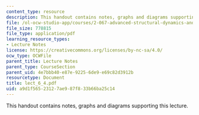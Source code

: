 ```yaml
---
content_type: resource
description: This handout contains notes, graphs and diagrams supporting this lecture.
file: /ol-ocw-studio-app/courses/2-067-advanced-structural-dynamics-and-acoustics-13-811-spring-2004/a9d1f56523127ae987f833b66ba25c14_lect_6_4.pdf
file_size: 778815
file_type: application/pdf
learning_resource_types:
- Lecture Notes
license: https://creativecommons.org/licenses/by-nc-sa/4.0/
ocw_type: OCWFile
parent_title: Lecture Notes
parent_type: CourseSection
parent_uid: 4e7bbb40-e87e-9225-6de9-e69c82d3912b
resourcetype: Document
title: lect_6_4.pdf
uid: a9d1f565-2312-7ae9-87f8-33b66ba25c14
---
```

This handout contains notes, graphs and diagrams supporting this lecture.